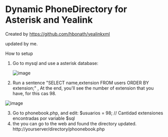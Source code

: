 # Dynamic PhoneDirectory for Asterisk and Yealink

Created by https://github.com/hbonath/yealinkxml

updated by me.

How to setup

1. Go to mysql and use a asterisk database:

   ![image](https://user-images.githubusercontent.com/47614279/209568681-ccd3cc63-8cb9-48d9-a847-7678630a165b.png)
   
2. Run a sentence "SELECT name,extension FROM users ORDER BY extension;" , At the end, you'll see the number of extension that you have, for this cas 98.

  ![image](https://user-images.githubusercontent.com/47614279/209568719-3994386d-6484-40d2-afda-fbd292712818.png)
  
3. Go to phonebook.php, and edit:
    $usuarios = 98; // Cantidad extensiones encontradas por variable $sql
4. the you can go to the web and found the directory updated.
    http://yourserver/directory/phoonebook.php

  

  
